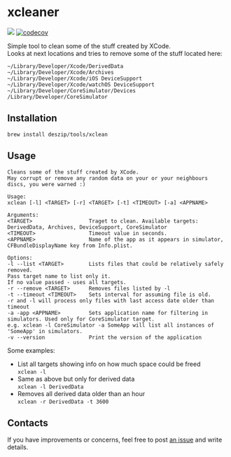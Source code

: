 # xcleaner 
![](https://www.bitrise.io/app/ce6e2398ea118a40/status.svg?token=31hcFmLhHf5FUfU_PU5wDQ&branch=master)
[![codecov](https://codecov.io/gh/deszip/xcleaner/branch/master/graph/badge.svg)](https://codecov.io/gh/deszip/xcleaner)

Simple tool to clean some of the stuff created by XCode.<br>
Looks at next locations and tries to remove some of the stuff located here:
```
~/Library/Developer/Xcode/DerivedData
~/Library/Developer/Xcode/Archives
~/Library/Developer/Xcode/iOS DeviceSupport
~/Library/Developer/Xcode/watchOS DeviceSupport
~/Library/Developer/CoreSimulator/Devices
/Library/Developer/CoreSimulator
```

## Installation

```brew install deszip/tools/xclean```

## Usage

```
Cleans some of the stuff created by XCode.
May corrupt or remove any random data on your or your neighbours discs, you were warned :)

Usage:
xclean [-l] <TARGET> [-r] <TARGET> [-t] <TIMEOUT> [-a] <APPNAME>

Arguments:
<TARGET>                  Traget to clean. Available targets: DerivedData, Archives, DeviceSupport, CoreSimulator
<TIMEOUT>                 Timeout value in seconds.
<APPNAME>                 Name of the app as it appears in simulator, CFBundleDisplayName key from Info.plist.

Options:
-l --list <TARGET>        Lists files that could be relatively safely removed.
Pass target name to list only it.
If no value passed - uses all targets.
-r --remove <TARGET>      Removes files listed by -l
-t --timeout <TIMEOUT>    Sets interval for assuming file is old.
-r and -l will process only files with last access date older than timeout
-a -app <APPNAME>         Sets application name for filtering in simulators. Used only for CoreSimulator target.
e.g. xclean -l CoreSimulator -a SomeApp will list all instances of 'SomeApp' in simulators.
-v --version              Print the version of the application
```

Some examples:<br>
- List all targets showing info on how much space could be freed<br>`xclean -l`
- Same as above but only for derived data<br>`xclean -l DerivedData`
- Removes all derived data older than an hour<br>`xclean -r DerivedData -t 3600`

## Contacts
If you have improvements or concerns, feel free to post [an issue](https://github.com/deszip/xcleaner/issues) and write details.
